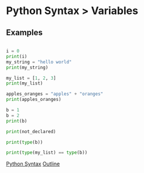 Python Syntax > Variables
==========================

Examples
--------
```python

i = 0
print(i)
my_string = "hello world"
print(my_string)

my_list = [1, 2, 3]
print(my_list)

apples_oranges = "apples" + "oranges"
print(apples_oranges)

b = 1
b = 2
print(b)

print(not_declared)

print(type(b))

print(type(my_list) == type(b))
```


[Python Syntax](readme.md)
[Outline](../outline.md)
